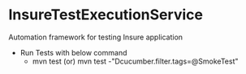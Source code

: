 # InsureTestExecutionService
Automation framework for testing Insure application

 - Run Tests with below command
   - mvn test (or) mvn test -"Dcucumber.filter.tags=@SmokeTest"